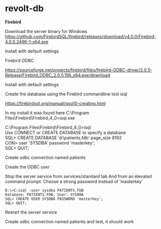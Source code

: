 # revolt-db

**Firebird**

Download the server binary for Windows https://github.com/FirebirdSQL/firebird/releases/download/v4.0.0/Firebird-4.0.0.2496-1-x64.exe

Install with default settings

Firebird ODBC

https://sourceforge.net/projects/firebird/files/firebird-ODBC-driver/2.0.5-Release/Firebird_ODBC_2.0.5.156_x64.exe/download

Install with default settings

Create the database using the Firebird commandline tool isql

https://firebirdsql.org/manual/qsg10-creating.html

In my install it was found here C:\Program Files\Firebird\Firebird_4_0>isql.exe

  C:\Program Files\Firebird\Firebird_4_0>isql  
  Use CONNECT or CREATE DATABASE to specify a database  
  SQL> CREATE DATABASE 'd:\patients.fdb' page_size 8192  
  CON> user 'SYSDBA' password 'masterkey';  
  SQL> QUIT; 

Create odbc connection named patients

Create the ODBC user

Stop the server service from services/standard tab
And from an elevated command prompt.  Choose a strong password instead of 'masterkey'

    D:\>C:isql -user sysdba PATIENTS.FDB  
    Database: PATIENTS.FDB, User: SYSDBA  
    SQL> CREATE USER SYSDBA PASSWORD 'masterkey';  
    SQL> QUIT;  

Restart the server service

Create odbc connection named patients and test, it should work


